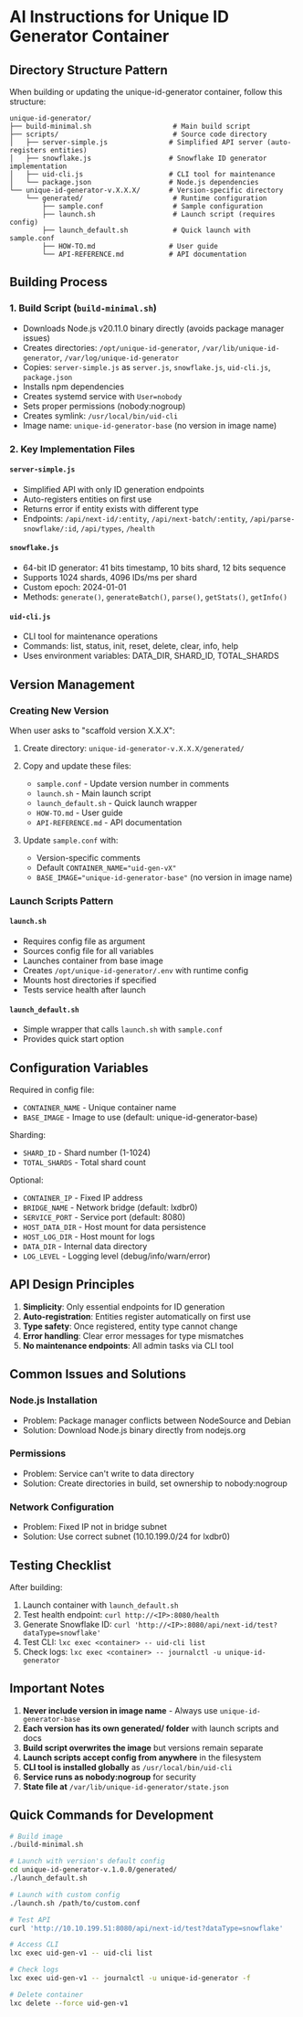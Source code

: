# AI Instructions for Unique ID Generator Container

## Directory Structure Pattern

When building or updating the unique-id-generator container, follow this structure:

```
unique-id-generator/
├── build-minimal.sh                    # Main build script
├── scripts/                            # Source code directory
│   ├── server-simple.js               # Simplified API server (auto-registers entities)
│   ├── snowflake.js                   # Snowflake ID generator implementation
│   ├── uid-cli.js                     # CLI tool for maintenance
│   └── package.json                   # Node.js dependencies
└── unique-id-generator-v.X.X.X/       # Version-specific directory
    └── generated/                      # Runtime configuration
        ├── sample.conf                 # Sample configuration
        ├── launch.sh                   # Launch script (requires config)
        ├── launch_default.sh           # Quick launch with sample.conf
        ├── HOW-TO.md                  # User guide
        └── API-REFERENCE.md           # API documentation
```

## Building Process

### 1. Build Script (`build-minimal.sh`)
- Downloads Node.js v20.11.0 binary directly (avoids package manager issues)
- Creates directories: `/opt/unique-id-generator`, `/var/lib/unique-id-generator`, `/var/log/unique-id-generator`
- Copies: `server-simple.js` as `server.js`, `snowflake.js`, `uid-cli.js`, `package.json`
- Installs npm dependencies
- Creates systemd service with `User=nobody`
- Sets proper permissions (nobody:nogroup)
- Creates symlink: `/usr/local/bin/uid-cli`
- Image name: `unique-id-generator-base` (no version in image name)

### 2. Key Implementation Files

#### `server-simple.js`
- Simplified API with only ID generation endpoints
- Auto-registers entities on first use
- Returns error if entity exists with different type
- Endpoints: `/api/next-id/:entity`, `/api/next-batch/:entity`, `/api/parse-snowflake/:id`, `/api/types`, `/health`

#### `snowflake.js`
- 64-bit ID generator: 41 bits timestamp, 10 bits shard, 12 bits sequence
- Supports 1024 shards, 4096 IDs/ms per shard
- Custom epoch: 2024-01-01
- Methods: `generate()`, `generateBatch()`, `parse()`, `getStats()`, `getInfo()`

#### `uid-cli.js`
- CLI tool for maintenance operations
- Commands: list, status, init, reset, delete, clear, info, help
- Uses environment variables: DATA_DIR, SHARD_ID, TOTAL_SHARDS

## Version Management

### Creating New Version
When user asks to "scaffold version X.X.X":

1. Create directory: `unique-id-generator-v.X.X.X/generated/`
2. Copy and update these files:
   - `sample.conf` - Update version number in comments
   - `launch.sh` - Main launch script
   - `launch_default.sh` - Quick launch wrapper
   - `HOW-TO.md` - User guide
   - `API-REFERENCE.md` - API documentation

3. Update `sample.conf` with:
   - Version-specific comments
   - Default `CONTAINER_NAME="uid-gen-vX"`
   - `BASE_IMAGE="unique-id-generator-base"` (no version in image name)

### Launch Scripts Pattern

#### `launch.sh`
- Requires config file as argument
- Sources config file for all variables
- Launches container from base image
- Creates `/opt/unique-id-generator/.env` with runtime config
- Mounts host directories if specified
- Tests service health after launch

#### `launch_default.sh`
- Simple wrapper that calls `launch.sh` with `sample.conf`
- Provides quick start option

## Configuration Variables

Required in config file:
- `CONTAINER_NAME` - Unique container name
- `BASE_IMAGE` - Image to use (default: unique-id-generator-base)

Sharding:
- `SHARD_ID` - Shard number (1-1024)
- `TOTAL_SHARDS` - Total shard count

Optional:
- `CONTAINER_IP` - Fixed IP address
- `BRIDGE_NAME` - Network bridge (default: lxdbr0)
- `SERVICE_PORT` - Service port (default: 8080)
- `HOST_DATA_DIR` - Host mount for data persistence
- `HOST_LOG_DIR` - Host mount for logs
- `DATA_DIR` - Internal data directory
- `LOG_LEVEL` - Logging level (debug/info/warn/error)

## API Design Principles

1. **Simplicity**: Only essential endpoints for ID generation
2. **Auto-registration**: Entities register automatically on first use
3. **Type safety**: Once registered, entity type cannot change
4. **Error handling**: Clear error messages for type mismatches
5. **No maintenance endpoints**: All admin tasks via CLI tool

## Common Issues and Solutions

### Node.js Installation
- Problem: Package manager conflicts between NodeSource and Debian
- Solution: Download Node.js binary directly from nodejs.org

### Permissions
- Problem: Service can't write to data directory
- Solution: Create directories in build, set ownership to nobody:nogroup

### Network Configuration
- Problem: Fixed IP not in bridge subnet
- Solution: Use correct subnet (10.10.199.0/24 for lxdbr0)

## Testing Checklist

After building:
1. Launch container with `launch_default.sh`
2. Test health endpoint: `curl http://<IP>:8080/health`
3. Generate Snowflake ID: `curl 'http://<IP>:8080/api/next-id/test?dataType=snowflake'`
4. Test CLI: `lxc exec <container> -- uid-cli list`
5. Check logs: `lxc exec <container> -- journalctl -u unique-id-generator`

## Important Notes

1. **Never include version in image name** - Always use `unique-id-generator-base`
2. **Each version has its own generated/ folder** with launch scripts and docs
3. **Build script overwrites the image** but versions remain separate
4. **Launch scripts accept config from anywhere** in the filesystem
5. **CLI tool is installed globally** as `/usr/local/bin/uid-cli`
6. **Service runs as nobody:nogroup** for security
7. **State file at** `/var/lib/unique-id-generator/state.json`

## Quick Commands for Development

```bash
# Build image
./build-minimal.sh

# Launch with version's default config
cd unique-id-generator-v.1.0.0/generated/
./launch_default.sh

# Launch with custom config
./launch.sh /path/to/custom.conf

# Test API
curl 'http://10.10.199.51:8080/api/next-id/test?dataType=snowflake'

# Access CLI
lxc exec uid-gen-v1 -- uid-cli list

# Check logs
lxc exec uid-gen-v1 -- journalctl -u unique-id-generator -f

# Delete container
lxc delete --force uid-gen-v1
```